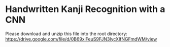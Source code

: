 # Handwritten Kanji Recognition with a CNN

Please download and unzip this file into the root directory: https://drive.google.com/file/d/0B69xlFeuS9FJN3lycXlfNGFmdWM/view
